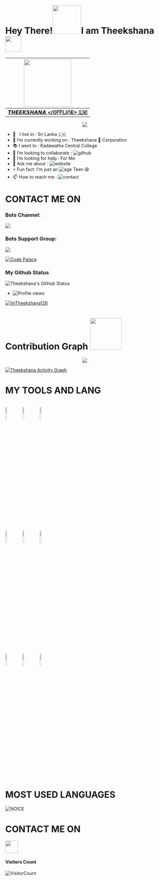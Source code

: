 # Hey There!<img src="https://i.pinimg.com/originals/01/63/6c/01636c5434cd0462086620c60fdfec16.gif" width=90px>I am Theekshana<img src="https://raw.githubusercontent.com/MartinHeinz/MartinHeinz/master/wave.gif" width="50px">
<!-- Your badges
You can use the website to generate badges: https://shields.io/
-->
| <a href="https://t.me/ImTheekshana"><img src="https://telegra.ph/file/7ece6c8d2c9c2583600ad.png" width="150px" height="150px" /></a> |
|:---------------------------------------------------------------------------------------------------------------------------------------: |
|       **[𝙏𝙃𝙀𝙀𝙆𝙎𝙃𝘼𝙉𝘼 </OᖴᖴᒪIᑎE> 🇱🇰](https://t.me/ImTheekshana)**                                                                                |                                        |

<p align="center">
  <img src="https://media.giphy.com/media/FqBTvSNjNzeZG/giphy.gif">
</p>


-  🚶‍ &nbsp; I live in : Sri Lanka 🇱🇰  <br>
-  🔭 I’m currently working on : Theekshana 👻 Corporation  <br>
-  📚 I went to :  Kadawatha Central College  <br>
-  👯 I’m looking to collaborate : ![github](https://img.shields.io/badge/On-Github-black)  <br>
-  🤔 I’m looking for help : For  Me  <br>
-  💬 Ask me about : ![website](https://img.shields.io/badge/Go%20to-www.Theekshana.tk-brightgreen) <br>
-  ⚡ Fun fact: I'm just an ![age](https://img.shields.io/badge/Age-15-yellow) Teen 😄
-  📫 How to reach me : ![contact](https://img.shields.io/badge/Contact%20me-On%20Telegram-blue)




# CONTACT ME ON
                                                          
### Bots Channel:
<a href="https://t.me/Theekshana_Official"><img src="https://img.shields.io/badge/Theekshana %20Official-Join%20Telegram%20Channel-blue.svg?logo=telegram"></a>
<p align="left">

### Bots Support Group:
<a href="https://t.me/Theekshana_Support"><img src="https://img.shields.io/badge/Theekshana%20Support-Join%20Telegram%20Group-blue.svg?logo=telegram"></a>


[![Code Palace](https://img.shields.io/youtube/channel/subscribers/UCBNsVUq2MLyxDSe62ljjWdQ?label=Theekshana%20Bro&style=social)](https://www.youtube.com/channel/UCyixbWy9GmUvICfpwQEC13Q)

### My Github Status
![Theekshana's GitHub Status](https://github-readme-stats.vercel.app/api?username=ImTheekshana126&theme=dark&show_icons=true)

- ![Profile views](https://gpvc.arturio.dev/ImTheekshana126)


<p align="left"> <a target="_blank" href="https://github.com/ryo-ma/github-profile-trophy"><img src="https://github-profile-trophy.vercel.app/?username=ImTheekshana126&theme=alduin" alt="ImTheekshana126" /></a> </p>

# Contribution Graph <img src="https://octodex.github.com/images/daftpunktocat-thomas.gif" width=100px>

<p align="center">
  <a href="https://github.com/ImTheekshana126">
    <img src="https://github-readme-streak-stats.herokuapp.com/?user=ImTheekshana126#version3"/>
  </a>
</p>
<a href="h


  <a href="https://github.com/ImTheekshana126"><img alt="Theekshana Activity Graph" src="https://activity-graph.herokuapp.com/graph?username=ImTheekshana126&bg_color=1F222E&color=F8D866&line=F85D7F&point=FFFFFF&hide_border=true" /></a>






# MY TOOLS AND LANG

<p align ="left">
  <br />
  <code><img width="10%"  src="https://www.vectorlogo.zone/logos/json/json-ar21.svg"></code>
  <code><img width="10%"   src="https://www.vectorlogo.zone/logos/git-scm/git-scm-ar21.svg"></code>
  <code><img width="10%"   src="https://www.vectorlogo.zone/logos/python/python-ar21.svg"></code>
  <br />
  <code><img width="10%"  src="https://www.vectorlogo.zone/logos/mysql/mysql-ar21.svg"></code>
  <code><img width="10%"  src="https://www.vectorlogo.zone/logos/sqlite/sqlite-ar21.svg"></code>
  <code><img width="10%"  src="https://www.vectorlogo.zone/logos/firebase/firebase-ar21.svg"></code>
  <br />
  <code><img width="10%"  src="https://www.vectorlogo.zone/logos/w3_html5/w3_html5-ar21.svg"></code>
  <code><img width="10%"  src="https://www.vectorlogo.zone/logos/github/github-ar21.svg"></code>
  <code><img width="10%"  src="https://www.vectorlogo.zone/logos/gitlab/gitlab-ar21.svg"></code>
  <br>
</p>  
                                                                                        
 
# MOST USED LANGUAGES
![NOICE](https://github-readme-stats.vercel.app/api/top-langs/?username=ImTheekshana126&theme=dark&show_icons=true)

                                                         
                                                                                         

# CONTACT ME ON

<p align="left">
<a href="https://t.me/ImTheekshana" target="blank"><img align="center" src="https://cdn4.iconfinder.com/data/icons/logos-and-brands/512/335_Telegram_logo-256.png"  height="40" width="40" /></a> &nbsp;&nbsp;

#### **Visitors Count**  
![VisitorCount](https://profile-counter.glitch.me/{ImTheekshana126}/count.svg)
